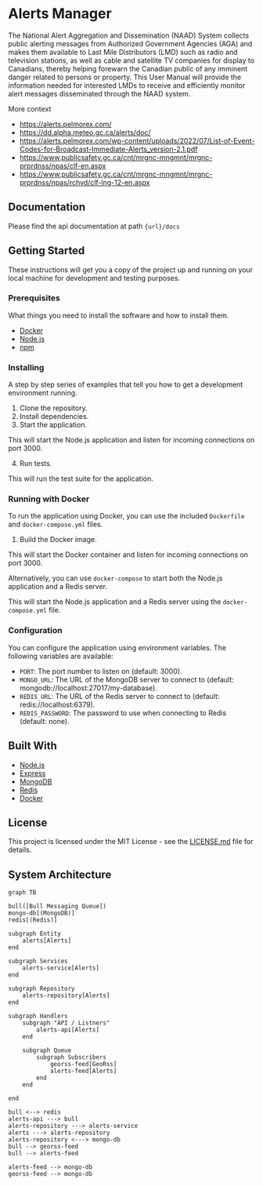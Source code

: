 # Alerts Manager

The National Alert Aggregation and Dissemination (NAAD) System collects public alerting messages from Authorized Government Agencies (AGA) and makes them available to Last Mile Distributors (LMD) such as radio and television stations, as well as cable and satellite TV companies for display to Canadians, thereby helping forewarn the Canadian public of any imminent danger related to persons or property. This User Manual will provide the information needed for interested LMDs to receive and efficiently monitor alert messages disseminated through the NAAD system.

More context

- https://alerts.pelmorex.com/
- https://dd.alpha.meteo.gc.ca/alerts/doc/
- https://alerts.pelmorex.com/wp-content/uploads/2022/07/List-of-Event-Codes-for-Broadcast-Immediate-Alerts_version-2.1.pdf
- https://www.publicsafety.gc.ca/cnt/mrgnc-mngmnt/mrgnc-prprdnss/npas/clf-en.aspx
- https://www.publicsafety.gc.ca/cnt/mrgnc-mngmnt/mrgnc-prprdnss/npas/rchvd/clf-lng-12-en.aspx

## Documentation

Please find the api documentation at path `{url}/docs`

## Getting Started

These instructions will get you a copy of the project up and running on your local machine for development and testing purposes.

### Prerequisites

What things you need to install the software and how to install them.

- [Docker](https://www.docker.com/)
- [Node.js](https://nodejs.org/)
- [npm](https://www.npmjs.com/)

### Installing

A step by step series of examples that tell you how to get a development environment running.

1. Clone the repository.
2. Install dependencies.
3. Start the application.

This will start the Node.js application and listen for incoming connections on port 3000.

4. Run tests.

This will run the test suite for the application.

### Running with Docker

To run the application using Docker, you can use the included `Dockerfile` and `docker-compose.yml` files.

1. Build the Docker image.

This will start the Docker container and listen for incoming connections on port 3000.

Alternatively, you can use `docker-compose` to start both the Node.js application and a Redis server.

This will start the Node.js application and a Redis server using the `docker-compose.yml` file.

### Configuration

You can configure the application using environment variables. The following variables are available:

- `PORT`: The port number to listen on (default: 3000).
- `MONGO_URL`: The URL of the MongoDB server to connect to (default: mongodb://localhost:27017/my-database).
- `REDIS_URL`: The URL of the Redis server to connect to (default: redis://localhost:6379).
- `REDIS_PASSWORD`: The password to use when connecting to Redis (default: none).

## Built With

- [Node.js](https://nodejs.org/)
- [Express](https://expressjs.com/)
- [MongoDB](https://www.mongodb.com/)
- [Redis](https://redis.io/)
- [Docker](https://www.docker.com/)

## License

This project is licensed under the MIT License - see the [LICENSE.md](LICENSE.md) file for details.

## System Architecture

```mermaid
graph TB

bull([Bull Messaging Queue])
mongo-db[(MongoDB)]
redis[(Redis)]

subgraph Entity
    alerts[Alerts]
end

subgraph Services
    alerts-service[Alerts]
end

subgraph Repository
    alerts-repository[Alerts]
end

subgraph Handlers
    subgraph "API / Listners"
        alerts-api[Alerts]
    end

    subgraph Queue
        subgraph Subscribers
            georss-feed[GeoRss]
            alerts-feed[Alerts]
        end
    end

end

bull <--> redis
alerts-api ---> bull
alerts-repository ---> alerts-service
alerts ---> alerts-repository
alerts-repository <---> mongo-db
bull --> georss-feed
bull --> alerts-feed

alerts-feed --> mongo-db
georss-feed --> mongo-db

```
